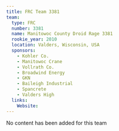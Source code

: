 ```yaml
---
title: FRC Team 3381
team:
  type: FRC
  number: 3381
  name: Manitowoc County Droid Rage 3381
  rookie_year: 2010
  location: Valders, Wisconsin, USA
  sponsors:
    - Kohler Co.
    - Manitowoc Crane
    - Vollrath Co.
    - Broadwind Energy
    - GKN
    - Baileigh Industrial
    - Spancrete
    - Valders High
  links:
    Website: 
---
```

No content has been added for this team